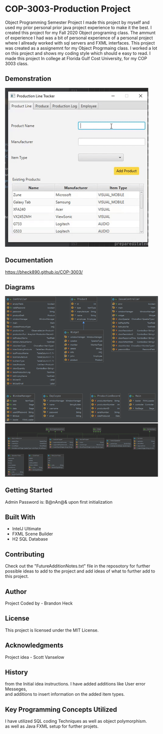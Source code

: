 # COP-3003-Production Project
Object Programming Semester Project
I made this project by myself and used my prior personal prior java project experience to make it the best.
I created this project for my Fall 2020 Object programing class. 
The ammunt of experience I had was a bit of personal experience of a personal project 
where I allready worked with sql servers and FXML interfaces. 
This project was created as a assignemnt for my Object Progrmaing class. 
I worked a lot on this project and shows my coding style which should e easy to read.
I made this project In college at Florida Gulf Cost University, for my COP 3003 class.

## Demonstration
![alt text](docs/Diagrams/ezgif-1.gif)

## Documentation
https://bheck890.github.io/COP-3003/

## Diagrams
![alt text](docs/Diagrams/start%20Package%20-%20Class%20Diagram.png)
![alt text](docs/Diagrams/devices%20Package%20-%20Class%20Diagram.png)

## Getting Started
Admin Password is: B@nAn@& upon first initialization

## Built With
* IntelJ Ultimate  
* FXML Scene Builder 
* H2 SQL Database 

## Contributing
Check out the "FutureAdditionNotes.txt" file in the reposotory for further possible ideas to 
add to the project and add ideas of what to further add to this project.

## Author
Project Coded by - Brandon Heck

## License
This project is licensed under the MIT License.

## Acknowledgments
Project idea - Scott Vanselow

## History
from the Initial idea instructions. I have added additions like User error Messeges,<br /> 
and additions to insert information on the added item types.

## Key Programming Concepts Utilized
I have utilized SQL coding Techniques as well as object polymorphism.<br />
as well as Java FXML setup for further projets.


